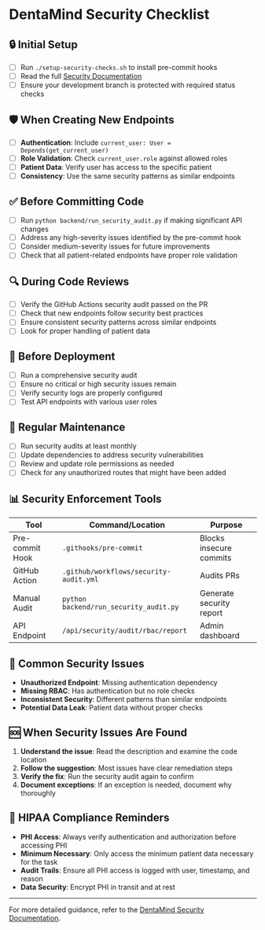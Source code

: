 # DentaMind Security Checklist

## 🔒 Initial Setup

- [ ] Run `./setup-security-checks.sh` to install pre-commit hooks
- [ ] Read the full [Security Documentation](SECURITY.md)
- [ ] Ensure your development branch is protected with required status checks

## 🛡️ When Creating New Endpoints

- [ ] **Authentication**: Include `current_user: User = Depends(get_current_user)`
- [ ] **Role Validation**: Check `current_user.role` against allowed roles
- [ ] **Patient Data**: Verify user has access to the specific patient
- [ ] **Consistency**: Use the same security patterns as similar endpoints

## ✅ Before Committing Code

- [ ] Run `python backend/run_security_audit.py` if making significant API changes
- [ ] Address any high-severity issues identified by the pre-commit hook
- [ ] Consider medium-severity issues for future improvements
- [ ] Check that all patient-related endpoints have proper role validation

## 🔍 During Code Reviews

- [ ] Verify the GitHub Actions security audit passed on the PR
- [ ] Check that new endpoints follow security best practices
- [ ] Ensure consistent security patterns across similar endpoints
- [ ] Look for proper handling of patient data

## 🚀 Before Deployment

- [ ] Run a comprehensive security audit
- [ ] Ensure no critical or high security issues remain
- [ ] Verify security logs are properly configured
- [ ] Test API endpoints with various user roles

## 🔄 Regular Maintenance

- [ ] Run security audits at least monthly
- [ ] Update dependencies to address security vulnerabilities
- [ ] Review and update role permissions as needed
- [ ] Check for any unauthorized routes that might have been added

## 📊 Security Enforcement Tools

| Tool | Command/Location | Purpose |
|------|------------------|---------|
| Pre-commit Hook | `.githooks/pre-commit` | Blocks insecure commits |
| GitHub Action | `.github/workflows/security-audit.yml` | Audits PRs |
| Manual Audit | `python backend/run_security_audit.py` | Generate security report |
| API Endpoint | `/api/security/audit/rbac/report` | Admin dashboard |

## 🚩 Common Security Issues

- **Unauthorized Endpoint**: Missing authentication dependency
- **Missing RBAC**: Has authentication but no role checks
- **Inconsistent Security**: Different patterns than similar endpoints
- **Potential Data Leak**: Patient data without proper checks

## 🆘 When Security Issues Are Found

1. **Understand the issue**: Read the description and examine the code location
2. **Follow the suggestion**: Most issues have clear remediation steps
3. **Verify the fix**: Run the security audit again to confirm
4. **Document exceptions**: If an exception is needed, document why thoroughly

## 🔐 HIPAA Compliance Reminders

- **PHI Access**: Always verify authentication and authorization before accessing PHI
- **Minimum Necessary**: Only access the minimum patient data necessary for the task
- **Audit Trails**: Ensure all PHI access is logged with user, timestamp, and reason
- **Data Security**: Encrypt PHI in transit and at rest

---

For more detailed guidance, refer to the [DentaMind Security Documentation](SECURITY.md). 